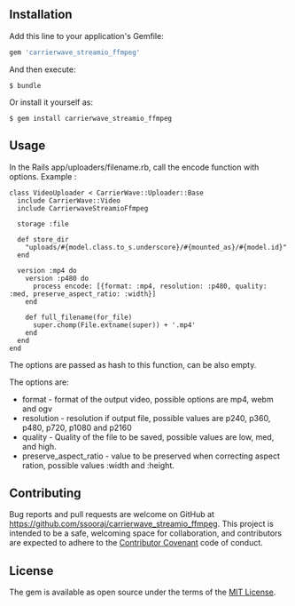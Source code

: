 
## Installation

Add this line to your application's Gemfile:

```ruby
gem 'carrierwave_streamio_ffmpeg'
```

And then execute:

    $ bundle

Or install it yourself as:

    $ gem install carrierwave_streamio_ffmpeg

## Usage

In the Rails app/uploaders/filename.rb, call the encode function with options.
Example : 

    class VideoUploader < CarrierWave::Uploader::Base
      include CarrierWave::Video
      include CarrierwaveStreamioFfmpeg
    
      storage :file
    
      def store_dir
        "uploads/#{model.class.to_s.underscore}/#{mounted_as}/#{model.id}"
      end
       
      version :mp4 do
        version :p480 do
          process encode: [{format: :mp4, resolution: :p480, quality: :med, preserve_aspect_ratio: :width}]
        end
    
        def full_filename(for_file)
          super.chomp(File.extname(super)) + '.mp4'
        end
      end
    end
    
The options are passed as hash to this function, can be also empty.

The options are:
* format - format of the output video,  possible options are mp4, webm and ogv
* resolution - resolution if output file, possible values are p240, p360, p480, p720, p1080 and p2160
* quality - Quality of the file to be saved, possible values are low, med, and high.
* preserve_aspect_ratio - value to be preserved when correcting aspect ration, possible values :width and :height.

## Contributing

Bug reports and pull requests are welcome on GitHub at https://github.com/ssooraj/carrierwave_streamio_ffmpeg. This project is intended to be a safe, welcoming space for collaboration, and contributors are expected to adhere to the [Contributor Covenant](http://contributor-covenant.org) code of conduct.


## License

The gem is available as open source under the terms of the [MIT License](http://opensource.org/licenses/MIT).

